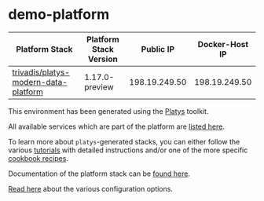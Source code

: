 # demo-platform

| Platform Stack | Platform Stack Version | Public IP | Docker-Host IP
|-------------- |------|------------|------------
| [ trivadis/platys-modern-data-platform ](https://hub.docker.com/repository/docker/trivadis/platys-modern-data-platform) | 1.17.0-preview | 198.19.249.50 | 198.19.249.50

This environment has been generated using the [Platys](http://github.com/trivadispf/platys) toolkit.

All available services which are part of the platform are [listed here](services).

To learn more about `platys`-generated stacks, you can either follow the various [tutorials](./tutorials/README) with detailed instructions and/or one of the more specific [cookbook recipes](./cookbooks/README).

Documentation of the platform stack can be [found here](README).

[Read here](./documentation/configuration) about the various configuration options.

